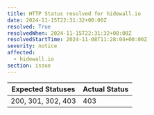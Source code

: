 ```yaml
---
title: HTTP Status resolved for hidewall.io
date: 2024-11-15T22:31:32+00:00Z
resolved: True
resolvedWhen: 2024-11-15T22:31:32+00:00Z
resolvedStartTime: 2024-11-08T11:28:04+00:00Z
severity: notice
affected:
  - hidewall.io
section: issue
---
```


| Expected Statuses | Actual Status  |
|-------------------|----------------|
| 200, 301, 302, 403 | 403 |
